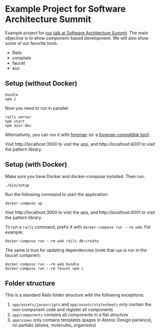 # Example Project for Software Architecture Summit

Example project for [our talk at Software Architecture
Summit](https://software-architecture-summit.de/softwarearchitektur/moderne-frontend-entwicklung/).
The main objective is to show component-based development. We will also show
some of our favorite tools:

* Rails
* complate
* faucet
* aiur

## Setup (without Docker)

```
bundle
npm i
```

Now you need to run in parallel:

```
rails server
npm start
npm aiur-dev
```

Alternatively, you can run it with [foreman](https://github.com/ddollar/foreman) (or a [foreman compatible tool](https://github.com/ddollar/foreman/#ports)).

Visit http://localhost:3000 to visit the app, and http://localhost:4001 to visit the pattern library.

## Setup (with Docker)

Make sure you have Docker and docker-compose installed. Then run:

```
./bin/setup
```

Run the following command to start the application:

```
docker-compose up
```

Visit http://localhost:3000 to visit the app, and http://localhost:4001 to visit the pattern library.

To run a `rails` command, prefix it with `docker-compose run --rm web`. For example:

```
docker-compose run --rm web rails db:create
```

The same is true for updating dependencies (note that `npm` is run in the faucet container):

```
docker-compose run --rm web bundle
docker-compose run --rm faucet npm i
```

## Folder structure

This is a standard Rails folder structure with the following exceptions:

1. `app/assets/javascripts` and `app/assets/stylesheets` only contain the non-component code and register all components
2. `app/components` contains all components in a flat structure
3. `app/views` only contains templates (pages in Atomic Design parlance), no partials (atoms, molecules, organisms)
